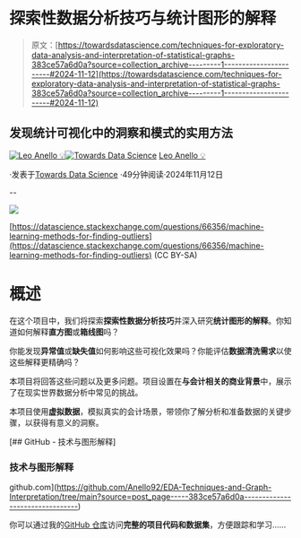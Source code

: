 # 探索性数据分析技巧与统计图形的解释

> 原文：[https://towardsdatascience.com/techniques-for-exploratory-data-analysis-and-interpretation-of-statistical-graphs-383ce57a6d0a?source=collection_archive---------1-----------------------#2024-11-12](https://towardsdatascience.com/techniques-for-exploratory-data-analysis-and-interpretation-of-statistical-graphs-383ce57a6d0a?source=collection_archive---------1-----------------------#2024-11-12)

## 发现统计可视化中的洞察和模式的实用方法

[](https://medium.com/@panData?source=post_page---byline--383ce57a6d0a--------------------------------)[![Leo Anello 💡](../Images/635ecdec15cda7864d92bf0f1496b6fa.png)](https://medium.com/@panData?source=post_page---byline--383ce57a6d0a--------------------------------)[](https://towardsdatascience.com/?source=post_page---byline--383ce57a6d0a--------------------------------)[![Towards Data Science](../Images/a6ff2676ffcc0c7aad8aaf1d79379785.png)](https://towardsdatascience.com/?source=post_page---byline--383ce57a6d0a--------------------------------) [Leo Anello 💡](https://medium.com/@panData?source=post_page---byline--383ce57a6d0a--------------------------------)

·发表于[Towards Data Science](https://towardsdatascience.com/?source=post_page---byline--383ce57a6d0a--------------------------------) ·49分钟阅读·2024年11月12日

--

![](../Images/7775b6ff3ed1ba182e242b97a4fae9f2.png)

[https://datascience.stackexchange.com/questions/66356/machine-learning-methods-for-finding-outliers](https://datascience.stackexchange.com/questions/66356/machine-learning-methods-for-finding-outliers) (CC BY-SA)

# **概述**

在这个项目中，我们将探索**探索性数据分析技巧**并深入研究**统计图形的解释**。你知道如何解释**直方图**或**箱线图**吗？

你能发现**异常值**或**缺失值**如何影响这些可视化效果吗？你能评估**数据清洗需求**以使这些解释更精确吗？

本项目将回答这些问题以及更多问题。项目设置在**与会计相关的商业背景**中，展示了在现实世界数据分析中常见的挑战。

本项目使用**虚拟数据**，模拟真实的会计场景，带领你了解分析和准备数据的关键步骤，以获得有意义的洞察。

[](https://github.com/Anello92/EDA-Techniques-and-Graph-Interpretation/tree/main?source=post_page-----383ce57a6d0a--------------------------------) [## GitHub - 技术与图形解释]

### 技术与图形解释

github.com](https://github.com/Anello92/EDA-Techniques-and-Graph-Interpretation/tree/main?source=post_page-----383ce57a6d0a--------------------------------)

你可以通过我的[GitHub 仓库](https://github.com/Anello92/EDA-Techniques-and-Graph-Interpretation/tree/main)访问**完整的项目代码和数据集**，方便跟踪和学习……
